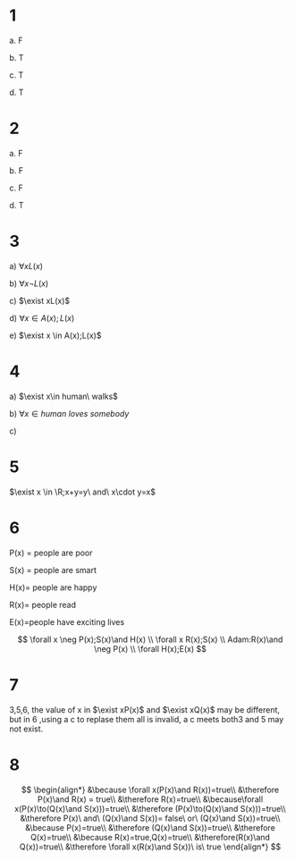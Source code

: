 # 1

a.  F

b. T

c. T

d. T

# 2

a. F

b. F

c. F

d. T

# 3

a) $\forall xL(x)$

b) $\forall x\neg L(x)$

c) $\exist xL(x)$

d) $\forall x\in A(x);L(x)$

e) $\exist x \in A(x);L(x)$

# 4

a) $\exist x\in human\ walks$

b) $\forall x\in human\ loves\ somebody$

c) 

# 5

$\exist x \in \R;x+y=y\ and\ x\cdot y=x$

# 6

P(x) = people are poor

S(x) =  people are smart

H(x)= people  are happy

R(x)= people  read

E(x)=people have exciting lives 

$$
\forall x \neg P(x);S(x)\and H(x)
\\
\forall x R(x);S(x)
\\
Adam:R(x)\and \neg P(x)
\\
\forall H(x);E(x)
$$

# 7 

3,5,6, the value of x in $\exist xP(x)$ and $\exist xQ(x)$ may be different, but in 6 ,using  a c to replase them all is invalid, a c meets both3 and 5 may not exist.



# 8

$$
\begin{align*}
&\because \forall x(P(x)\and R(x))=true\\
&\therefore P(x)\and R(x) = true\\
&\therefore R(x)=true\\
&\because\forall x(P(x)\to(Q(x)\and S(x)))=true\\
&\therefore (P(x)\to(Q(x)\and S(x)))=true\\
&\therefore P(x)\ and\ (Q(x)\and S(x))= false\ or\ (Q(x)\and S(x))=true\\
&\because P(x)=true\\
&\therefore (Q(x)\and S(x))=true\\
&\therefore Q(x)=true\\
&\because R(x)=true,Q(x)=true\\
&\therefore(R(x)\and Q(x))=true\\
&\therefore \forall x(R(x)\and S(x))\ is\ true
\end{align*}
$$



